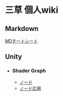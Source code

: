 # 三草 個人wiki

## Markdown
[MDチートシート](/Markdown/CheatSheet.md) 

## Unity
- ### Shader Graph
  - [ノード](/Unity/ShaderGraph/Node.md)  
  - [ノード応用](/Unity/ShaderGraph/AppliedNode.md)  
